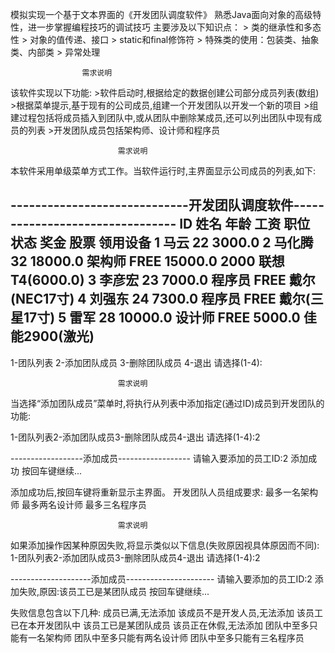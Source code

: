 模拟实现一个基于文本界面的《开发团队调度软件》
熟悉Java面向对象的高级特性，进一步掌握编程技巧的调试技巧
主要涉及以下知识点：
    > 类的继承性和多态性
    > 对象的值传递、接口
    > static和final修饰符
    > 特殊类的使用：包装类、抽象类、内部类
    > 异常处理


                    需求说明
该软件实现以下功能:
    >软件启动时,根据给定的数据创建公司部分成员列表(数组)
    >根据菜单提示,基于现有的公司成员,组建一个开发团队以开发一个新的项目
    >组建过程包括将成员插入到团队中,或从团队中删除某成员,还可以列出团队中现有成员的列表
    >开发团队成员包括架构师、设计师和程序员 


                            需求说明
本软件采用单级菜单方式工作。当软件运行时,主界面显示公司成员的列表,如下:

-----------------------------开发团队调度软件--------------------------------
ID 姓名   年龄   工资        职位     状态    奖金     股票     领用设备
1  马云    22    3000.0
2  马化腾  32    18000.0    架构师   FREE    15000.0  2000     联想T4(6000.0)
3  李彦宏  23    7000.0     程序员   FREE                      戴尔(NEC17寸)
4  刘强东  24    7300.0     程序员   FREE                      戴尔(三星17寸)
5  雷军    28    10000.0    设计师   FREE    5000.0            佳能2900(激光)
----------------------------------------------------------------------------

1-团队列表  2-添加团队成员  3-删除团队成员  4-退出 请选择(1-4): 


                            需求说明
当选择“添加团队成员”菜单时,将执行从列表中添加指定(通过ID)成员到开发团队的功能:

1-团队列表2-添加团队成员3-删除团队成员4-退出 请选择(1-4):2

------------------添加成员------------------
请输入要添加的员工ID:2
添加成功
按回车键继续...

添加成功后,按回车键将重新显示主界面。
开发团队人员组成要求:
    最多一名架构师
    最多两名设计师
    最多三名程序员

                            需求说明
如果添加操作因某种原因失败,将显示类似以下信息(失败原因视具体原因而不同):
1-团队列表2-添加团队成员3-删除团队成员4-退出 请选择(1-4):2

--------------------添加成员----------------------
请输入要添加的员工ID:2
添加失败,原因:该员工已是某团队成员
按回车键继续...

失败信息包含以下几种:
    成员已满,无法添加
    该成员不是开发人员,无法添加
    该员工已在本开发团队中
    该员工已是某团队成员
    该员正在休假,无法添加
    团队中至多只能有一名架构师
    团队中至多只能有两名设计师
    团队中至多只能有三名程序员